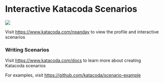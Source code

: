 # Interactive Katacoda Scenarios

[![](http://shields.katacoda.com/katacoda/npanday/count.svg)](https://www.katacoda.com/npanday "Get your profile on Katacoda.com")

Visit https://www.katacoda.com/npanday to view the profile and interactive scenarios

### Writing Scenarios
Visit https://www.katacoda.com/docs to learn more about creating Katacoda scenarios

For examples, visit https://github.com/katacoda/scenario-example
